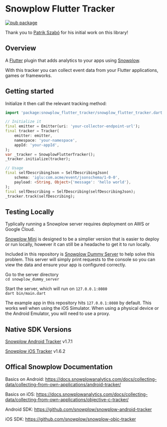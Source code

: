 # Snowplow Flutter Tracker
[![pub package](https://img.shields.io/pub/v/snowplow_flutter_tracker.svg?label=snowplow_flutter_tracker&color=blue)](https://pub.dev/packages/snowplow_flutter_tracker)

Thank you to [Patrik Szabó](https://github.com/patricktailor) for his initial work on this library!

## Overview
A [Flutter](https://flutter.dev) plugin that adds analytics to your apps using [Snowplow](https://snowplowanalytics.com).

With this tracker you can collect event data from your Flutter applications, games or frameworks.

## Getting started

Initialize it then call the relevant tracking method:

```dart
import 'package:snowplow_flutter_tracker/snowplow_flutter_tracker.dart';

// Initialize it
final emitter = Emitter(uri: 'your-collector-endpoint-url');
final tracker = Tracker(
    emitter: emitter,
    namespace: 'your-namespace',
    appId: 'your-appId',
);
var _tracker = SnowplowFlutterTracker();
_tracker.initialize(tracker);

// Usage
final selfDescribingJson = SelfDescribingJson(
    schema: 'iglu:com.acme/event/jsonschema/1-0-0',
    payload: <String, Object>{'message': 'hello world'},
);
final selfDescribing = SelfDescribing(selfDescribingJson);
_tracker.track(selfDescribing);
```
## Testing Locally
Typlically running a Snowplow server requires deployment on AWS or Google Cloud.

[Snowplow Mini](https://github.com/snowplow/snowplow-mini) is designed to be a simplier version that is easier to deploy or run locally, however it can still be a headache to get it to run locally.

Included in this repository is [Snowplow Dummy Server](https://github.com/HomeXLabs/snowplow-flutter-tracker/tree/main/snowplow_dummy_server) to help solve this problem. This server will simply print requests to the console so you can view the data and ensure your app is configured correctly.

Go to the server directory  
`cd snowplow_dummy_server`

Start the server, which will run on `127.0.0.1:8080`  
`dart bin/main.dart`

The example app in this repository hits `127.0.0.1:8080` by default. This works well when using the iOS Simulator. When using a physical device or the Android Emulator, you will need to use a proxy.

## Native SDK Versions
[Snowplow Android Tracker](https://github.com/snowplow/snowplow-android-tracker) v1.7.1

[Snowplow iOS Tracker](https://github.com/snowplow/snowplow-objc-tracker) v1.6.2

## Offical Snowplow Documentation
Basics on Android: https://docs.snowplowanalytics.com/docs/collecting-data/collecting-from-own-applications/android-tracker/

Basics on iOS: https://docs.snowplowanalytics.com/docs/collecting-data/collecting-from-own-applications/objective-c-tracker/

Android SDK: https://github.com/snowplow/snowplow-android-tracker

iOS SDK: https://github.com/snowplow/snowplow-objc-tracker